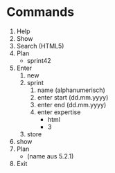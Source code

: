 # Commands
1. Help
2. Show
3. Search (HTML5)
4. Plan
   - sprint42
5. Enter
   1. new
   2. sprint
      1. name (alphanumerisch)
      2. enter start (dd.mm.yyyy)
      3. enter end (dd.mm.yyyy)
      4. enter expertise
         - html
         - 3
   3. store
6. show
7. Plan
   - (name aus 5.2.1)
8. Exit
  